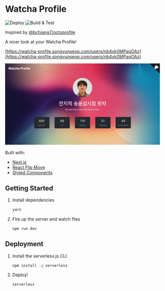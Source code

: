 # Watcha Profile
![Deploy](https://github.com/SongYunSeop/watcha-profile/workflows/Deploy/badge.svg)
![Build & Test](https://github.com/SongYunSeop/watcha-profile/workflows/Build%20&%20Test/badge.svg)

Inspired by [@bchiang7/octoprofile](https://github.com/bchiang7/octoprofile)

A nicer look at your Watcha Profile!

[https://watcha-profile.songyunseop.com/users/nb4xk0MPaqOAz](https://watcha-profile.songyunseop.com/users/nb4xk0MPaqOAz)

![demo](https://raw.githubusercontent.com/songyunseop/watcha-profile/master/static/og.png)

Built with:

- [Next.js](https://nextjs.org/)
- [React Flip Move](https://github.com/joshwcomeau/react-flip-move)
- [Styled Components](https://www.styled-components.com/)

## Getting Started

1. Install dependencies

   ```bash
   yarn
   ```

2. Fire up the server and watch files

   ```bash
   npm run dev
   ```

## Deployment

1. Install the serverless.js CLI

   ```bash
   npm install -g serverless
   ```

2. Deploy!

   ```bash
   serverless
   ```

